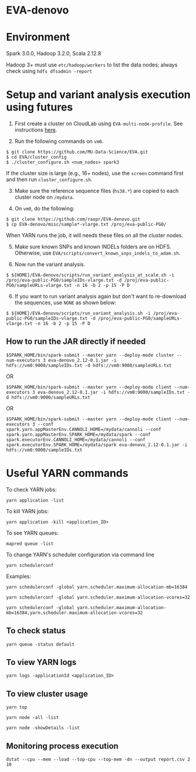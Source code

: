 # EVA-denovo

# Environment
Spark 3.0.0, Hadoop 3.2.0, Scala 2.12.8

Hadoop 3+ must use `etc/hadoop/workers` to list the data nodes; always check using `hdfs dfsadmin -report`

# Setup and variant analysis execution using futures

1. First create a cluster on CloudLab using `EVA-multi-node-profile`.
See instructions [here](https://github.com/MU-Data-Science/EVA/tree/master/cluster_config).

2. Run the following commands on `vm0`.

```
$ git clone https://github.com/MU-Data-Science/EVA.git
$ cd EVA/cluster_config
$ ./cluster_configure.sh <num_nodes> spark3
```
If the cluster size is large (e.g., 16+ nodes), use the `screen` command first and then run `cluster_configure.sh`.

3. Make sure the reference sequence files (`hs38.*`) are copied to each cluster node on `/mydata`.

4. On `vm0`, do the following:

```
$ git clone https://github.com/raopr/EVA-denovo.git
$ cp EVA-denovo/misc/sample*-vlarge.txt /proj/eva-public-PG0/
```

When YARN runs the job, it will needs these files on all the cluster nodes.

5. Make sure known SNPs and known INDELs folders are on HDFS. Otherwise, use `EVA/scripts/convert_known_snps_indels_to_adam.sh`.

6. Now run the variant analysis.

```
$ ${HOME}/EVA-denovo/scripts/run_variant_analysis_at_scale.sh -i /proj/eva-public-PG0/sampleIDs-vlarge.txt -d /proj/eva-public-PG0/sampleURLs-vlarge.txt -n 16 -b 2 -p 15 -P D
```

6. If you want to run variant analysis again but don't want to re-download the sequences, use `NONE` as shown below:
```
$ ${HOME}/EVA-denovo/scripts/run_variant_analysis.sh -i /proj/eva-public-PG0/sampleIDs-vlarge.txt -d /proj/eva-public-PG0/sampleURLs-vlarge.txt -n 16 -b 2 -p 15 -P D
```




## How to run the JAR directly if needed

```
$SPARK_HOME/bin/spark-submit --master yarn --deploy-mode cluster --num-executors 3 eva-denovo_2.12-0.1.jar -i hdfs://vm0:9000/sampleIDs.txt -d hdfs://vm0:9000/sampleURLs.txt
```
OR
```
$SPARK_HOME/bin/spark-submit --master yarn --deploy-mode client --num-executors 3 eva-denovo_2.12-0.1.jar -i hdfs://vm0:9000/sampleIDs.txt -d hdfs://vm0:9000/sampleURLs.txt
```
OR
```
$SPARK_HOME/bin/spark-submit --master yarn --deploy-mode client --num-executors 3 --conf spark.yarn.appMasterEnv.CANNOLI_HOME=/mydata/cannoli --conf spark.yarn.appMasterEnv.SPARK_HOME=/mydata/spark --conf spark.executorEnv.CANNOLI_HOME=/mydata/cannoli --conf spark.executorEnv.SPARK_HOME=/mydata/spark eva-denovo_2.12-0.1.jar -i hdfs://vm0:9000/sampleIDs.txt
```

# Useful YARN commands

To check YARN jobs:

```
yarn application -list
```

To kill YARN jobs:

```
yarn application -kill <application_ID>
```

To see YARN queues:

```
mapred queue -list
```

To change YARN's scheduler configuration via command line

```
yarn schedulerconf
```

Examples:

```
yarn schedulerconf -global yarn.scheduler.maximum-allocation-mb=16384
```

```
yarn schedulerconf -global yarn.scheduler.maximum-allocation-vcores=32
```

```
yarn schedulerconf -global yarn.scheduler.maximum-allocation-mb=16384,yarn.scheduler.maximum-allocation-vcores=32
```

## To check status

```
yarn queue -status default
```

## To view YARN logs

```
yarn logs -applicationId <application_ID>
```

## To view cluster usage

```
yarn top
```

```
yarn node -all -list
```

```
yarn node -showDetails -list
```

## Monitoring process execution

`dstat --cpu --mem --load --top-cpu --top-mem -dn --output report.csv 2 10`